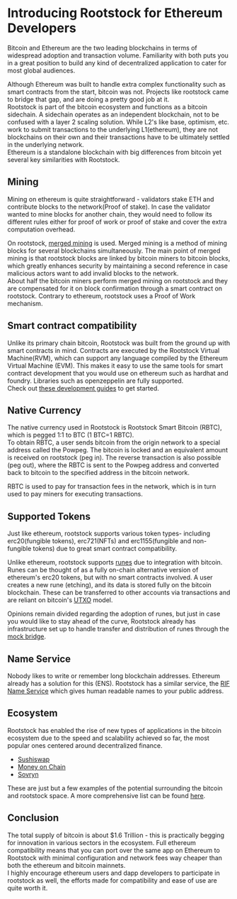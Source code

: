# Introducing Rootstock for Ethereum Developers
Bitcoin and Ethereum are the two leading blockchains in terms of widespread adoption and transaction volume. Familiarity with both puts you in a great position to build any kind of decentralized application to cater for most global audiences.

Although Ethereum was built to handle extra complex functionality such as smart contracts from the start, bitcoin was not. Projects like rootstock came to bridge that gap, and are doing a pretty good job at it.
<br/>Rootstock is part of the bitcoin ecosystem and functions as a bitcoin sidechain. A sidechain operates as an independent blockchain, not to be confused with a layer 2 scaling solution. While L2's like base, optimism, etc. work to submit transactions to the underlying L1(ethereum), they are not blockchains on their own and their transactions have to be ultimately settled in the underlying network.
<br/>Ethereum is a standalone blockchain with big differences from bitcoin yet several key similarities with Rootstock.


## Mining
Mining on ethereum is quite straightforward - validators stake ETH and contribute blocks to the network(Proof of stake). In case the validator wanted to mine blocks for another chain, they would need to follow its different rules either for proof of work or proof of stake and cover the extra computation overhead.

On rootstock, [merged mining](https://blog.rootstock.io/noticia/rsk-bitcoin-merge-mining-is-here-to-stay/) is used. Merged mining is a method of mining blocks for several blockchains simultaneously. The main point of merged mining is that rootstock blocks are linked by bitcoin miners to bitcoin blocks, which greatly enhances security by maintaining a second reference in case malicious actors want to add invalid blocks to the network.
<br/>About half the bitcoin miners perform merged mining on rootstock and they are compensated for it on block confirmation through a smart contract on rootstock. Contrary to ethereum, rootstock uses a Proof of Work mechanism. 


## Smart contract compatibility
Unlike its primary chain bitcoin, Rootstock was built from the ground up with smart contracts in mind. Contracts are executed by the Rootstock Virtual Machine(RVM), which can support any language compiled by the Ethereum Virtual Machine (EVM). This makes it easy to use the same tools for smart contract development that you would use on ethereum such as hardhat and foundry.  Libraries such as openzeppelin are fully supported.
<br/>Check out [these development guides](https://dev.rootstock.io/dev-tools/dev-environments/) to get started.

## Native Currency
The native currency used in Rootstock is Rootstock Smart Bitcoin (RBTC), which is pegged 1:1 to BTC (1 BTC=1 RBTC).
<br/>To obtain RBTC, a user sends bitcoin from the origin network to a special address called the Powpeg. The bitcoin is locked and an equivalent amount is received on rootstock (peg in).
The reverse transaction is also possible (peg out), where the RBTC is sent to the Powpeg address and converted back to bitcoin to the specified address in the bitcoin network.

RBTC is used to pay for transaction fees in the network, which is in turn used to pay miners for executing transactions.


## Supported Tokens
Just like ethereum, rootstock supports various token types- including erc20(fungible tokens), erc721(NFTs) and erc1155(fungible and non-fungible tokens) due to great smart contract compatibility.

Unlike ethereum, rootstock supports [runes](https://dev.rootstock.io/resources/guides/runes-rootstock/overview/) due to integration with bitcoin. Runes can be thought of as a fully on-chain alternative version of ethereum's erc20 tokens, but with no smart contracts involved. A user creates a new rune (etching), and its data is stored fully on the bitcoin blockchain. These can be transferred to other accounts via transactions and are reliant on bitcoin's [UTXO](https://www.investopedia.com/terms/u/utxo.asp) model.

Opinions remain divided regarding the adoption of runes, but just in case you would like to stay ahead of the curve, Rootstock already has infrastructure set up to handle transfer and distribution of runes through the [mock bridge](https://dev.rootstock.io/resources/guides/runes-rootstock/build-mockbridge-contract/Intro-runes/).

## Name Service
Nobody likes to write or remember long blockchain addresses. Ethereum already has a solution for this (ENS). Rootstock has a similar service, the [RIF Name Service](https://rif.technology/content-hub/rif-naming-service/) which gives human readable names to your public address. 

## Ecosystem
Rootstock has enabled the rise of new types of applications in the bitcoin ecosystem due to the speed and scalability achieved so far, the most popular ones centered around decentralized finance.
- [Sushiswap](https://www.sushi.com/)
- [Money on Chain](https://moneyonchain.com/)
- [Sovryn](https://sovryn.app/)
  
These are just but a few examples of the potential surrounding the bitcoin and rootstock space. A more comprehensive list can be found [here](https://rootstock.io/ecosystem/).


## Conclusion
The total supply of bitcoin is about $1.6 Trillion - this is practically begging for innovation in various sectors in the ecosystem. Full ethereum compatibility means that you can port over the same app on Ethereum to Rootstock with minimal configuration and network fees way cheaper than both the ethereum and bitcoin mainnets.
<br/>I highly encourage ethereum users and dapp developers to participate in rootstock as well, the efforts made for compatibility and ease of use are quite worth it.





